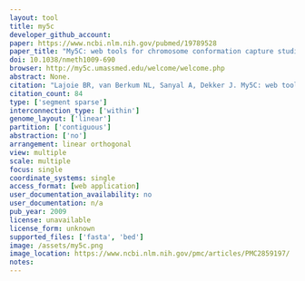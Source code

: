 ```yaml
---
layout: tool 
title: my5c
developer_github_account: 
paper: https://www.ncbi.nlm.nih.gov/pubmed/19789528
paper_title: "My5C: web tools for chromosome conformation capture studies."
doi: 10.1038/nmeth1009-690
browser: http://my5c.umassmed.edu/welcome/welcome.php
abstract: None.
citation: "Lajoie BR, van Berkum NL, Sanyal A, Dekker J. My5C: web tools for chromosome conformation capture studies. Nat Methods. nature.com; 2009;6: 690–691."
citation_count: 84
type: ['segment sparse']
interconnection_type: ['within']
genome_layout: ['linear']
partition: ['contiguous']
abstraction: ['no']
arrangement: linear orthogonal
view: multiple
scale: multiple
focus: single
coordinate_systems: single
access_format: [web application]
user_documentation_availability: no
user_documentation: n/a
pub_year: 2009
license: unavailable
license_form: unknown
supported_files: ['fasta', 'bed']
image: /assets/my5c.png
image_location: https://www.ncbi.nlm.nih.gov/pmc/articles/PMC2859197/
notes: 
---
```

